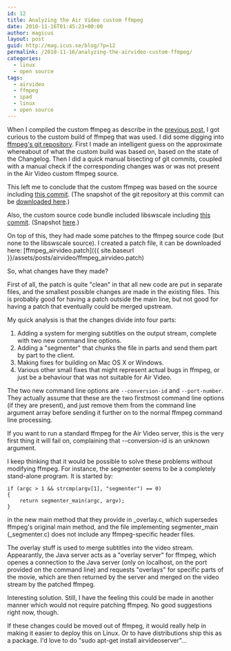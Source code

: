 ```yaml
---
id: 12
title: Analyzing the Air Video custom ffmpeg
date: 2010-11-16T01:45:23+00:00
author: magicus
layout: post
guid: http://mag.icus.se/blog/?p=12
permalink: /2010-11-16/analyzing-the-airvideo-custom-ffmpeg/
categories:
  - linux
  - open source
tags:
  - airvideo
  - ffmpeg
  - ipad
  - linux
  - open source
---
```

When I compiled the custom ffmpeg as describe in the [previous post](http://mag.icus.se/blog/2010-11-16/airvideo-on-ubuntu-1010-maverick/), I got curious to the custom build of ffmpeg that was used. I did some digging into [ffmpeg's git repository](http://git.ffmpeg.org/). First I made an intelligent guess on the approximate whereabout of what the custom build was based on, based on the state of the Changelog. Then I did a quick manual bisecting of git commits, coupled with a manual check if the corresponding changes was or was not present in the Air Video custom ffmpeg source.

This left me to conclude that the custom ffmpeg was based on the source including [this commit](http://git.ffmpeg.org/?p=ffmpeg;a=commit;h=3ebca8477a0cad1412212406562b1de1deabde66). (The snapshot of the git repository at this commit can be [downloaded here](http://git.ffmpeg.org/?p=ffmpeg;a=snapshot;h=3ebca8477a0cad1412212406562b1de1deabde66;sf=tgz).)

Also, the custom source code bundle included libswscale including [this commit](http://git.ffmpeg.org/?p=libswscale;a=commitdiff;h=12beb744c2c61620d3259fc832ff1853cef9a9c0). (Snapshot [here](http://git.ffmpeg.org/?p=libswscale;a=snapshot;h=132a00bad4a459eca8a26d648e55a01dab51d45f;sf=tgz).)

On top of this, they had made some patches to the ffmpeg source code (but none to the libswscale source). I created a patch file, it can be downloaded here: [ffmpeg_airvideo.patch]({{ site.baseurl }}/assets/posts/airvideo/ffmpeg_airvideo.patch)

So, what changes have they made?

<!--more-->

First of all, the patch is quite "clean" in that all new code are put in separate files, and the smallest possible changes are made in the existing files. This is probably good for having a patch outside the main line, but not good for having a patch that eventually could be merged upstream.

My quick analysis is that the changes divide into four parts:

  1. Adding a system for merging subtitles on the output stream, complete with two new command line options.
  2. Adding a "segmenter" that chunks the file in parts and send them part by part to the client.
  3. Making fixes for building on Mac OS X or Windows.
  4. Various other small fixes that might represent actual bugs in ffmpeg, or just be a behaviour that was not suitable for Air Video.

The two new command line options are `--conversion-id` and `--port-number`. They actually assume that these are the two firstmost command line options (if they are present), and just remove them from the command line argument array before sending it further on to the normal ffmpeg command line processing.

If you want to run a standard ffmpeg for the Air Video server, this is the very first thing it will fail on, complaining that --conversion-id is an unknown argument.

I keep thinking that it would be possible to solve these problems without modifying ffmpeg. For instance, the segmenter seems to be a completely stand-alone program. It is started by:
```
if (argc > 1 && strcmp(argv[1], "segmenter") == 0)
{
    return segmenter_main(argc, argv);
}
```
in the new main method that they provide in \_overlay.c, which supersedes ffmpeg's original main method, and the file implementing segmenter\_main (_segmenter.c) does not include any ffmpeg-specific header files.

The overlay stuff is used to merge subtitles into the video stream. Appearantly, the Java server acts as a "overlay server" for ffmpeg, which openes a connection to the Java server (only on localhost, on the port provided on the command line) and requests "overlays" for specific parts of the movie, which are then returned by the server and merged on the video stream by the patched ffmpeg.

Interesting solution. Still, I have the feeling this could be made in another manner which would not require patching ffmpeg. No good suggestions right now, though.

If these changes could be moved out of ffmpeg, it would really help in making it easier to deploy this on Linux. Or to have distributions ship this as a package. I'd love to do "sudo apt-get install airvideoserver"...
